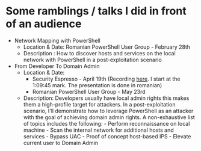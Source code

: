 # Some ramblings / talks I did in front of an audience

* Network Mapping with PowerShell 
	- Location & Date: Romanian PowerShell User Group - February 28th
	- Description : How to discover hosts and services on the local network with PowerShell in a post-exploitation scenario
* From Developer To Domain Admin
	- Location & Date:
		- Security Espresso - April 19th (Recording [here](https://www.facebook.com/secespresso/videos/883219535163853/). I start at the 1:09:45 mark. The presentation is done in romanian)
		- Romanian PowerShell User Group - May 23rd
	- Description:
		Developers usually have local admin rights this makes them a high-profile target for attackers. In a post-exploitation scenario, I'll demonstrate how to leverage PowerShell as an attacker with the goal of achieving domain admin rights. A non-exhaustive list of topics includes the following:
			- Perform reconnaissance on local machine 
			- Scan the internal network for additional hosts and services
			- Bypass UAC
			- Proof of concept host-based IPS
			- Elevate current user to Domain Admin
  



